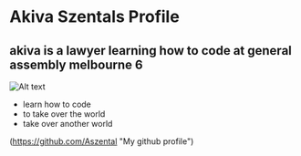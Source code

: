 # Akiva Szentals Profile
## akiva is a lawyer learning how to code at general assembly melbourne 6

![Alt text](https://imgflip.com/readImage?iid=15078511)

- learn how to code
- to take over the world
- take over another world

(https://github.com/Aszental "My github profile")
